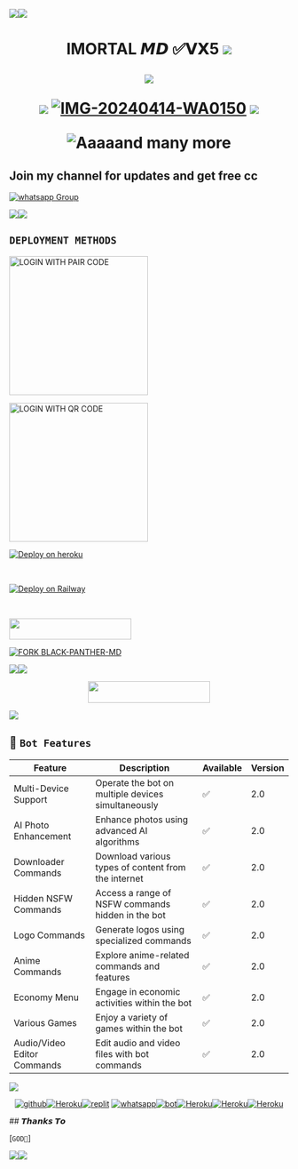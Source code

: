 <a><img src='https://i.imgur.com/LyHic3i.gif'/></a><a><img src='https://i.imgur.com/LyHic3i.gif'/></a>
<h1 align="center"><b>IMORTAL 𝙈𝘿 ✅𝗩𝗫5</b>
<a><img src='https://i.imgur.com/LyHic3i.gif'/></a>
<p align="center">
  <a href="https://github.com/DenverCoder1/readme-typing-svg"><img src="https://readme-typing-svg.herokuapp.com?font=Time+New+Roman&color=cyan&size=25&center=true&vCenter=true&width=600&height=100&lines=Am+IMORTAL+MD+Created+By+Malvin..&heart;++;Self-taught+Back-Created+By,;Malvin+King+Am+The,;Best+Is+Bot+For+You+To,;Deploy..<3"></a>
</p>
<a><img src='https://i.imgur.com/LyHic3i.gif'/></a>                       
  <a href="https://ibb.co/TqPrGzv"><img src="https://i.ibb.co/zHPNgKn/IMG-20240414-WA0150.jpg" alt="IMG-20240414-WA0150" border="0" /></a>     
<a><img src='https://i.imgur.com/LyHic3i.gif'/></a>
 
![Aaaaand many more](res/readme/context.gif)

 ## Join my channel for updates and get free cc


<a href="https://whatsapp.com/channel/0029VaafMrsHrDZlkflD0B2Y" target="_blank">
    <img alt="whatsapp Group" src="https://img.shields.io/badge/ Whatsapp Support Channel -25D366?style=for-the-badge&logo=whatsapp&logoColor=white" />
  </a>
</p>
<a><img src='https://i.imgur.com/LyHic3i.gif'/></a><a><img src='https://i.imgur.com/LyHic3i.gif'/></a>

 **`DEPLOYMENT METHODS`**
---

<a href="https://black-panther-md-app-6d384e753bee.herokuapp.com/pair"><img src="https://img.shields.io/badge/LOGIN%20WITH-PAIR%20CODE-blue" alt="LOGIN WITH PAIR CODE" width="250"></a>


<a href="https://qr-code-panther-19894751f2f0.herokuapp.com/qr"><img src="https://img.shields.io/badge/LOGIN%20WITH-QR%20CODE-black" alt="LOGIN WITH QR CODE" width="250"></a>
<br>


[![Deploy on heroku](https://www.herokucdn.com/deploy/button.svg)](https://dashboard.heroku.com/new?button-url=https%3A%2F%2Fkingibrahimtech.github.io%2F&template=https%3A%2F%2Fgithub.com%2Fkingibrahimtech%2Fblack-panther-md-x)

<br>

[![Deploy on Railway](https://railway.app/button.svg)](https://railway.app/template/kqO_n5?referralCode=AqkNn4)

<br>

<p align=""><a href="https://repl.it/github/ibrahimaitech/BLACK-PANTHER-MD"> <img src="https://img.shields.io/badge/replit%20Deploy-blue?style=for-the-badge&logo=replit" width="220" height="38.45"/></a>

<br>


[![FORK BLACK-PANTHER-MD](https://img.shields.io/badge/FORK%20-BLACK%20PANTHER%20MD-white)](https://github.com/ibrahimaitech/BLACK-PANTHER-XMD/fork)

<a><img src='https://i.imgur.com/LyHic3i.gif'/></a><a><img src='https://i.imgur.com/LyHic3i.gif'/></a>


<p align="center"><a href="https://black-panther-app-6d384e753bee.herokuapp.com/">
 <img src="https://img.shields.io/badge/TAP%20HERE%20TO%20OPEN%20BLACK%20PANTHER%20APP-marron?style=for-the-badge&logo=blackpanther" width="220" height="38.45"/></a></p>



<a><img src='https://i.imgur.com/LyHic3i.gif'/></a>


   ## 🚀 `Bot Features`
| Feature                          | Description                                             | Available    | Version    |
| ---------------------------------| ------------------------------------------------------- | ------------ | ---------- |
| Multi-Device Support             | Operate the bot on multiple devices simultaneously     | ✅           | 2.0        |
| AI Photo Enhancement             | Enhance photos using advanced AI algorithms            | ✅           | 2.0        |
| Downloader Commands              | Download various types of content from the internet     | ✅           | 2.0        |
| Hidden NSFW Commands             | Access a range of NSFW commands hidden in the bot       | ✅           | 2.0        |
| Logo Commands                    | Generate logos using specialized commands               | ✅           | 2.0        |
| Anime Commands                   | Explore anime-related commands and features              | ✅           | 2.0        |
| Economy Menu                     | Engage in economic activities within the bot            | ✅           | 2.0        |
| Various Games                    | Enjoy a variety of games within the bot                 | ✅           | 2.0        |
| Audio/Video Editor Commands      | Edit audio and video files with bot commands            | ✅           | 2.0        |

<a><img src='https://i.imgur.com/LyHic3i.gif'/></a>
<br/> <div align="center">
[![github](https://github.com/github.png?size=100)](https://github.com/ibrahimaitech)[![Heroku](https://github.com/heroku.png?size=100)](#click-here-to-deploy)[![replit](https://github.com/replit.png?size=100)](https://github.com/ibrahimaitech) [![whatsapp](https://github.com/whatsapp.png?size=89)](https://ibrahimaitech)[![bot](https://github.com/youtube.png?size=89)](https://github.com/ibrahimaitech)[![Heroku](https://github.com/facebook.png?size=89)](https://ibrahimaitech)[![Heroku](https://github.com/instagram.png?size=89)](https://github.com/ibrahimaitech)[![Heroku](https://github.com/you-tube.png?size=89)](https://github.com/ibrahimaitech)<br/>
</div>
## 𝙏𝙝𝙖𝙣𝙠𝙨 𝙏𝙤 

[`GOD🙏`]


<a><img src='https://i.imgur.com/LyHic3i.gif'/></a><a><img src='https://i.imgur.com/LyHic3i.gif'/></a>
